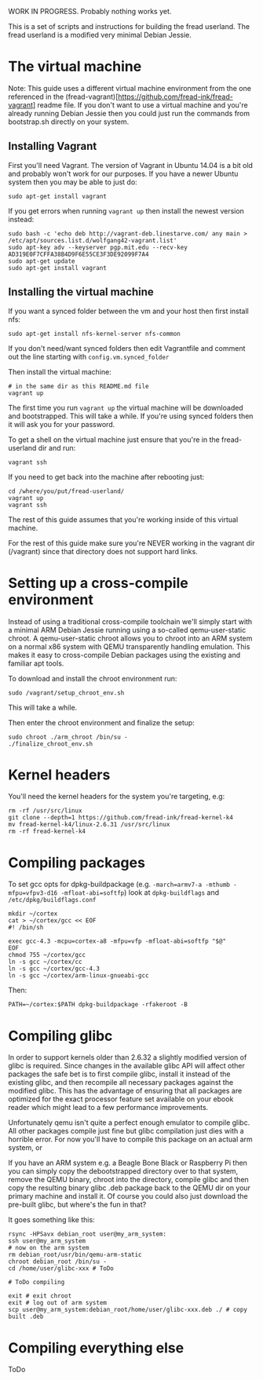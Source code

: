 
WORK IN PROGRESS. Probably nothing works yet.

This is a set of scripts and instructions for building the fread userland. The fread userland is a modified very minimal Debian Jessie. 

# The virtual machine

Note: This guide uses a different virtual machine environment from the one referenced in the (fread-vagrant)[https://github.com/fread-ink/fread-vagrant] readme file.  If you don't want to use a virtual machine and you're already running Debian Jessie then you could just run the commands from bootstrap.sh directly on your system.

## Installing Vagrant

First you'll need Vagrant. The version of Vagrant in Ubuntu 14.04 is a bit old and probably won't work for our purposes. If you have a newer Ubuntu system then you may be able to just do:

```
sudo apt-get install vagrant
```

If you get errors when running `vagrant up` then install the newest version instead:

```
sudo bash -c 'echo deb http://vagrant-deb.linestarve.com/ any main > /etc/apt/sources.list.d/wolfgang42-vagrant.list'
sudo apt-key adv --keyserver pgp.mit.edu --recv-key AD319E0F7CFFA38B4D9F6E55CE3F3DE92099F7A4
sudo apt-get update
sudo apt-get install vagrant
```

## Installing the virtual machine

If you want a synced folder between the vm and your host then first install nfs:

```
sudo apt-get install nfs-kernel-server nfs-common
```

If you don't need/want synced folders then edit Vagrantfile and comment out the line starting with `config.vm.synced_folder`

Then install the virtual machine:

```
# in the same dir as this README.md file
vagrant up
```

The first time you run `vagrant up` the virtual machine will be downloaded and bootstrapped. This will take a while. If you're using synced folders then it will ask you for your password.

To get a shell on the virtual machine just ensure that you're in the fread-userland dir and run:

```
vagrant ssh
```

If you need to get back into the machine after rebooting just:

```
cd /where/you/put/fread-userland/
vagrant up 
vagrant ssh
```

The rest of this guide assumes that you're working inside of this virtual machine.

For the rest of this guide make sure you're NEVER working in the vagrant dir (/vagrant) since that directory does not support hard links.

# Setting up a cross-compile environment

Instead of using a traditional cross-compile toolchain we'll simply start with a minimal ARM Debian Jessie running using a so-called qemu-user-static chroot. A qemu-user-static chroot allows you to chroot into an ARM system on a normal x86 system with QEMU transparently handling emulation. This makes it easy to cross-compile Debian packages using the existing and familiar apt tools.

To download and install the chroot environment run:

```
sudo /vagrant/setup_chroot_env.sh
```

This will take a while.

Then enter the chroot environment and finalize the setup:

```
sudo chroot ./arm_chroot /bin/su -
./finalize_chroot_env.sh
```

# Kernel headers

You'll need the kernel headers for the system you're targeting, e.g:

```
rm -rf /usr/src/linux
git clone --depth=1 https://github.com/fread-ink/fread-kernel-k4
mv fread-kernel-k4/linux-2.6.31 /usr/src/linux
rm -rf fread-kernel-k4
```

# Compiling packages

To set gcc opts for dpkg-buildpackage (e.g. `-march=armv7-a -mthumb -mfpu=vfpv3-d16 -mfloat-abi=softfp`) look at `dpkg-buildflags` and `/etc/dpkg/buildflags.conf`

```
mkdir ~/cortex
cat > ~/cortex/gcc << EOF
#! /bin/sh

exec gcc-4.3 -mcpu=cortex-a8 -mfpu=vfp -mfloat-abi=softfp "$@"
EOF
chmod 755 ~/cortex/gcc
ln -s gcc ~/cortex/cc
ln -s gcc ~/cortex/gcc-4.3
ln -s gcc ~/cortex/arm-linux-gnueabi-gcc
```

Then:

```
PATH=~/cortex:$PATH dpkg-buildpackage -rfakeroot -B
```

# Compiling glibc

In order to support kernels older than 2.6.32 a slightly modified version of glibc is required. Since changes in the available glibc API will affect other packages the safe bet is to first compile glibc, install it instead of the existing glibc, and then recompile all necessary packages against the modified glibc. This has the advantage of ensuring that all packages are optimized for the exact processor feature set available on your ebook reader which might lead to a few performance improvements.

Unfortunately qemu isn't quite a perfect enough emulator to compile glibc. All other packages compile just fine but glibc compilation just dies with a horrible error. For now you'll have to compile this package on an actual arm system, or 

If you have an ARM system e.g. a Beagle Bone Black or Raspberry Pi then you can simply copy the debootstrapped directory over to that system, remove the QEMU binary, chroot into the directory, compile glibc and then copy the resulting binary glibc .deb package back to the QEMU dir on your primary machine and install it. Of course you could also just download the pre-built glibc, but where's the fun in that? 

It goes something like this:

```
rsync -HPSavx debian_root user@my_arm_system:
ssh user@my_arm_system
# now on the arm system
rm debian_root/usr/bin/qemu-arm-static
chroot debian_root /bin/su -
cd /home/user/glibc-xxx # ToDo

# ToDo compiling

exit # exit chroot
exit # log out of arm system
scp user@my_arm_system:debian_root/home/user/glibc-xxx.deb ./ # copy built .deb
```

# Compiling everything else

ToDo